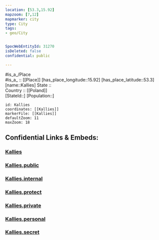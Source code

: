 ```yaml
---
location: [53.3,15.92] 
mapzoom: [7,12] 
mapmarker: city 
type: City
tags:
- geo/City


SpocWebEntityId: 31270
isDeleted: false
confidential: public

---
```

#is_a_/Place  
#is_a_ :: [[Place]] 
[has_place_longitude::15.92] 
[has_place_latitude::53.3] 
[name::Kallies] 
State ::  
Country :: [[Poland]]  
[StateId::] 
[Population::] 



```leaflet
id: Kallies
coordinates: [[Kallies]] 
markerFile: [[Kallies]] 
defaultZoom: 11 
maxZoom: 18
```


## Confidential Links & Embeds: 

### [Kallies](/_Standards/Earth/Continent/Europe/Europe~East/Poland/Provinces~Poland/West_Pomeranian/City/Kallies.md) 

### [Kallies.public](/_public/Earth/Continent/Europe/Europe~East/Poland/Provinces~Poland/West_Pomeranian/City/Kallies.public.md) 

### [Kallies.internal](/_internal/Earth/Continent/Europe/Europe~East/Poland/Provinces~Poland/West_Pomeranian/City/Kallies.internal.md) 

### [Kallies.protect](/_protect/Earth/Continent/Europe/Europe~East/Poland/Provinces~Poland/West_Pomeranian/City/Kallies.protect.md) 

### [Kallies.private](/_private/Earth/Continent/Europe/Europe~East/Poland/Provinces~Poland/West_Pomeranian/City/Kallies.private.md) 

### [Kallies.personal](/_personal/Earth/Continent/Europe/Europe~East/Poland/Provinces~Poland/West_Pomeranian/City/Kallies.personal.md) 

### [Kallies.secret](/_secret/Earth/Continent/Europe/Europe~East/Poland/Provinces~Poland/West_Pomeranian/City/Kallies.secret.md)

